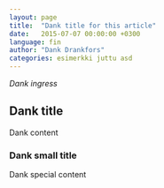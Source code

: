 ```yaml
---
layout: page
title:  "Dank title for this article"
date:   2015-07-07 00:00:00 +0300
language: fin
author: "Dank Drankfors"
categories: esimerkki juttu asd
---
```

*Dank ingress*


## Dank title

Dank content

### Dank small title

Dank special content
